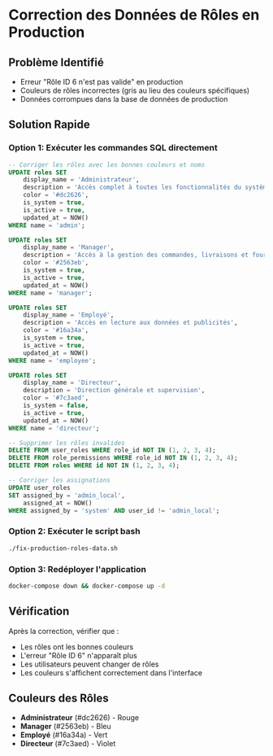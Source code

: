 # Correction des Données de Rôles en Production

## Problème Identifié
- Erreur "Rôle ID 6 n'est pas valide" en production
- Couleurs de rôles incorrectes (gris au lieu des couleurs spécifiques)
- Données corrompues dans la base de données de production

## Solution Rapide

### Option 1: Exécuter les commandes SQL directement
```sql
-- Corriger les rôles avec les bonnes couleurs et noms
UPDATE roles SET 
    display_name = 'Administrateur',
    description = 'Accès complet à toutes les fonctionnalités du système',
    color = '#dc2626',
    is_system = true,
    is_active = true,
    updated_at = NOW()
WHERE name = 'admin';

UPDATE roles SET 
    display_name = 'Manager',
    description = 'Accès à la gestion des commandes, livraisons et fournisseurs',
    color = '#2563eb',
    is_system = true,
    is_active = true,
    updated_at = NOW()
WHERE name = 'manager';

UPDATE roles SET 
    display_name = 'Employé',
    description = 'Accès en lecture aux données et publicités',
    color = '#16a34a',
    is_system = true,
    is_active = true,
    updated_at = NOW()
WHERE name = 'employee';

UPDATE roles SET 
    display_name = 'Directeur',
    description = 'Direction générale et supervision',
    color = '#7c3aed',
    is_system = false,
    is_active = true,
    updated_at = NOW()
WHERE name = 'directeur';

-- Supprimer les rôles invalides
DELETE FROM user_roles WHERE role_id NOT IN (1, 2, 3, 4);
DELETE FROM role_permissions WHERE role_id NOT IN (1, 2, 3, 4);
DELETE FROM roles WHERE id NOT IN (1, 2, 3, 4);

-- Corriger les assignations
UPDATE user_roles 
SET assigned_by = 'admin_local', 
    assigned_at = NOW() 
WHERE assigned_by = 'system' AND user_id != 'admin_local';
```

### Option 2: Exécuter le script bash
```bash
./fix-production-roles-data.sh
```

### Option 3: Redéployer l'application
```bash
docker-compose down && docker-compose up -d
```

## Vérification
Après la correction, vérifier que :
- Les rôles ont les bonnes couleurs
- L'erreur "Rôle ID 6" n'apparaît plus
- Les utilisateurs peuvent changer de rôles
- Les couleurs s'affichent correctement dans l'interface

## Couleurs des Rôles
- **Administrateur** (#dc2626) - Rouge
- **Manager** (#2563eb) - Bleu
- **Employé** (#16a34a) - Vert
- **Directeur** (#7c3aed) - Violet